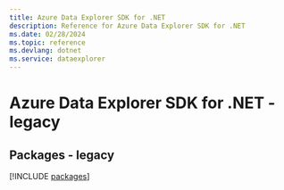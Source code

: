 ```yaml
---
title: Azure Data Explorer SDK for .NET
description: Reference for Azure Data Explorer SDK for .NET
ms.date: 02/28/2024
ms.topic: reference
ms.devlang: dotnet
ms.service: dataexplorer
---
```

# Azure Data Explorer SDK for .NET - legacy
## Packages - legacy
[!INCLUDE [packages](data-explorer-index.md)]